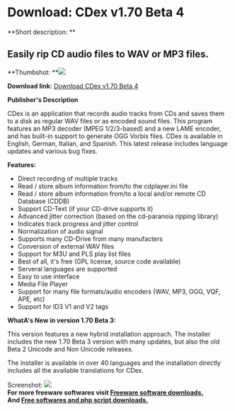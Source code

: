 # Download: CDex v1.70 Beta 4

**Short description: **

## Easily rip CD audio files to WAV or MP3 files.

  
**Thumbshot: **![](http://www.freewarefiles.com/screenshot/cdex_md.gif)   
  
**Download link:** [Download CDex v1.70 Beta 4](http://freesoftwares.boysofts.com/CDex-V-Beta_program_6996.html)  
  

**Publisher's Description**  
  

CDex is an application that records audio tracks from CDs and saves them to a
disk as regular WAV files or as encoded sound files. This program features an
MP3 decoder (MPEG 1/2/3-based) and a new LAME encoder, and has built-in
support to generate OGG Vorbis files. CDex is available in English, German,
Italian, and Spanish. This latest release includes language updates and
various bug fixes.

**Features:**

  * Direct recording of multiple tracks 
  * Read / store album information from/to the cdplayer.ini file 
  * Read / store album information from/to a local and/or remote CD Database (CDDB) 
  * Support CD-Text (if your CD-drive supports it) 
  * Advanced jitter correction (based on the cd-paranoia ripping library) 
  * Indicates track progress and jitter control 
  * Normalization of audio signal 
  * Supports many CD-Drive from many manufacters 
  * Conversion of external WAV files 
  * Support for M3U and PLS play list files 
  * Best of all, it's free (GPL license, source code available) 
  * Serveral languages are supported 
  * Easy to use interface 
  * Media File Player 
  * Support for many file formats/audio encoders (WAV, MP3, OGG, VQF, APE, etc) 
  * Support for ID3 V1 and V2 tags 

**WhatA's New in version 1.70 Beta 3:**

This version features a new hybrid installation approach. The installer
includes the new 1.70 Beta 3 version with many updates, but also the old Beta
2 Unicode and Non Unicode releases.

The installer is available in over 40 languages and the installation directly
includes all the available translations for CDex.

  
  
Screenshot: ![](http://www.freewarefiles.com/screenshot/cdex.gif)  
**For more freeware softwares visit [Freeware software downloads.](http://freesoftwares.boysofts.com/)**   
**And [Free softwares and php script downloads.](http://www.boysofts.com/)**

